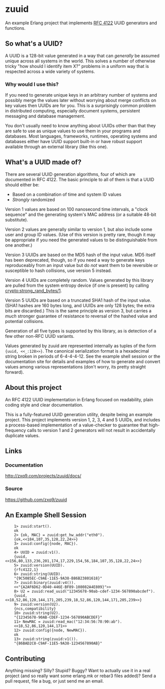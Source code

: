 # zuuid
An example Erlang project that implements [RFC 4122](http://tools.ietf.org/html/rfc4122) UUID generators and functions.

## So what's a UUID?
A UUID is a 128-bit value generated in a way that can *generally* be assumed
unique across all systems in the world. This solves a number of otherwise tricky
"how should I identify item X?" problems in a uniform way that is respected across
a wide variety of systems.

### Why would I use this?
If you need to generate unique keys in an arbitrary number of systems and possibly
merge the values later without worrying about merge conflicts on key values then
UUIDs are for you. This is a surprisingly common problem in distributed computing,
especially document systems, persistent messaging and database management.

You don't usually need to know anything about UUIDs other than that they are safe
to use as unique values to use them in your programs and databases. Most languages,
frameworks, runtimes, operating systems and databases either have UUID support
built-in or have robust support available through an external library (like this one).

## What's a UUID made of?
There are several UUID generation algorithms, four of which are documented in RFC 4122.
The basic principle to all of them is that a UUID should either be:

- Based on a combination of time and system ID values
- *Strongly* randomized

Version 1 values are based on 100 nanosecond time intervals, a "clock sequence" and
the generating system's MAC address (or a suitable 48-bit substitute).

Version 2 values are generally similar to version 1, but also include some user and
group ID values. (Use of this version is pretty rare, though it may be appropriate
if you need the generated values to be distinguishable from one another.)

Version 3 UUIDs are based on the MD5 hash of the input value. MD5 itself has been
deprecated, though, so if you need a way to generate keys reproduceably from an input
value but do *not* want them to be reversible or susceptible to hash collisions, use
version 5 instead.

Version 4 UUIDs are completely random. Values generated by this library are pulled from
the system entropy device (if one is present) by calling
[crypto:strong_rand_bytes/1](http://zxq9.com/erlang/docs/reg/18.0/lib/crypto-3.6/doc/html/crypto.html#strong_rand_bytes-1).

Version 5 UUIDs are based on a truncated SHA1 hash of the input value. (SHA1 hashes are
160 bytes long, and UUIDs are only 128 bytes; the extra bits are discarded.) This is
the same principle as version 3, but carries a *much* stronger guarantee of resistance
to reversal of the hashed value and potential collisions.

Generation of all five types is supported by this library, as is detection of a few
other non-RFC UUID variants.

Values generated by zuuid are represented internally as tuples of the form `{uuid, <<_:128>>}`.
The canonical serialization format is a hexadecimal string broken in periods of 6-4-4-4-12.
See the example shell session or the documentation site for details and examples of how
to generate and convert values among various representations (don't worry, its pretty
straight forward).

## About this project
An RFC 4122 UUID implementation in Erlang focused on readability, plain coding style
and clear documentation.

This is a fully-featured UUID generation utility, despite being an example project.
This project implements version 1, 2, 3, 4 and 5 UUIDs, and includes a process-based
implementation of a value-checker to guarantee that high-frequency calls to version
1 and 2 generators will not result in accidentally duplicate values.

## Links

### Documentation
http://zxq9.com/projects/zuuid/docs/

### Source
https://github.com/zxq9/zuuid

## An Example Shell Session

```
    1> zuuid:start().
    ok
    2> {ok, MAC} = zuuid:get_hw_addr("eth0").
    {ok,<<184,107,35,128,22,24>>}
    3> zuuid:config({node, MAC}).
    ok
    4> UUID = zuuid:v1().
    {uuid,<<156,80,133,236,201,174,17,229,154,56,184,107,35,128,22,24>>}
    5> zuuid:version(UUID).
    {rfc4122,1}
    6> zuuid:string(UUID).
    "{9C5085EC-C9AE-11E5-9A38-B86B23801618}"
    7> zuuid:binary(zuuid:v4()).
    <<"{A2AF6D62-0D40-446E-BF89-108082A4E809}">>
    8> U2 = zuuid:read_uuid("12345678-90ab-cdef-1234-567890abcdef").
    {uuid,<<18,52,86,120,144,171,205,239,18,52,86,120,144,171,205,239>>}
    9> zuuid:version(U2).
    {ncs,compatibility}
    10> zuuid:string(U2).
    "{12345678-90AB-CDEF-1234-567890ABCDEF}"
    11> NewMAC = zuuid:read_mac("12:34:56:78:90:ab").
    <<18,52,86,120,144,171>>
    12> zuuid:config({node, NewMAC}).
    ok
    13> zuuid:string(zuuid:v1()).
    "{86BAD2C8-C9AF-11E5-9A38-1234567890AB}"
```

## Contributing
Anything missing? Silly? Stupid? Buggy? Want to actually use it in a real project (and
so really want some erlang.mk or rebar3 files added)? Send a pull request, file a bug,
or just send me an email.
